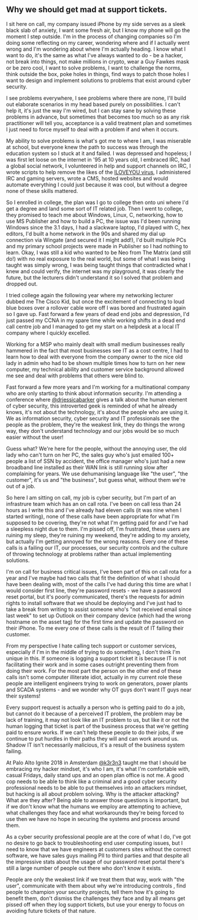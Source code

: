 ## Why we should get mad at support tickets.

I sit here on call, my company issued iPhone by my side serves as a sleek black slab of anxiety, I want some fresh air, but I know my phone will go the moment I step outside. I'm in the process of changing companies so I'm doing some reflecting on my career, wondering where and if I actually went wrong and I'm wondering  about where I'm actually heading. I know what I want to do, it's the same as what I've always wanted to do - be a hacker, not break into things, not make millions in crypto, wear a Guy Fawkes mask or be zero cool, I want to solve problems, I want to challenge the norms, think outside the box, poke holes in things, find ways to patch those holes I want to design and implement solutions to problems that exist around cyber security. 

I see problems everywhere, I see problems where there are none, I'll build out elaborate scenarios in my head based purely on possibilities. I can't help it, it's just the way I'm wired, but I can stay sane by solving these problems in advance, but sometimes that becomes too much so as any risk practitioner will tell you, acceptance is a valid treatment plan and sometimes I just need to force myself to deal with a problem if and when it occurs.

My ability to solve problems is what's got me to where I am, I was miserable at school, but everyone knew the path to success was through the education system so I stuck at it and failed. I was depressed and hopeless; I was first let loose on the internet in '95 at 10 years old, I embraced IRC, had a global social network, I volunteered in help and support channels on IRC, I wrote scripts to help remove the likes of the [ILOVEYOU virus](https://en.wikipedia.org/wiki/ILOVEYOU), I administered IRC and gaming servers, wrote a CMS, hosted websites and would automate everything I could just because it was cool, but without a degree none of these skills mattered.

So I enrolled in college, the plan was I go to college then onto uni where I'd get a degree and land some sort of IT related job. Then I went to college, they promised to teach me about Windows, Linux, C, networking, how to use MS Publisher and how to build a PC, the issue was I'd been running Windows since the 3.1 days, I had a slackware laptop, I'd played with C, hex editors, I'd built a home network in the 90s and shared my dial up connection via Wingate (and secured it I might add!), I'd built multiple PCs and my primary school projects were made in Publisher so I had nothing to learn. Okay, I was still a kid who wanted to be Neo from The Matrix (and still do!) with no real exposure to the real world, but some of what I was being taught was simply wrong, I was being taught things that contradicted what I knew and could verify, the internet was my playground, it was clearly the future, but the lecturers didn't understand it so I solved that problem and dropped out.

I tried college again the following year where my networking lecturer dubbed me The Cisco Kid, but once the excitement of connecting to loud blue boxes over a rollover cable wore off I was bored and frustrated again so I gave up. Fast forward a few years of dead end jobs and depression, I'd just passed my CCNA in my spare time while working shifts in a dead end call centre job and I managed to get my start on a helpdesk at a local IT company where I quickly excelled.

Working for a MSP who mainly dealt with small medium businesses really hammered in the fact that most businesses see IT as a cost centre, I had to learn how to deal with everyone from the company owner to the nice old lady in admin who had to be shown multiple times how to turn on her new computer, my technical ability and customer service background allowed me see and deal with problems that others were blind to.

Fast forward a few more years and I'm working for a multinational company who are only starting to think about information security. I'm attending a conference where [@drjessicabarker](https://twitter.com/drjessicabarker) gives a talk about the human element of cyber security, this introverted geek is reminded of what he already knows, it's not about the technology, it's about the people who are using it. We as information security, cyber security and IT professionals see the people as the problem, they're the weakest link, they do things the wrong way, they don't understand technology and our jobs would be so much easier without the user!

Guess what? We're here for the people, without the annoying user, the old lady who can't turn on her PC, the sales guy who's just emailed 100+ people a list of SSN by accident, the office manager who's just had a new broadband line installed as their WAN link is still running slow after complaining for years. We use dehumanising language like "the user", "the customer", it's us and "the business", but guess what, without them we're out of a job. 

So here I am sitting on call, my job is cyber security, but I'm part of an infrastrure team which has an on call rota. I've been on call less than 24 hours as I write this and I've already had eleven calls (it was nine when I started writing), none of these calls have been appropriate for what I'm supposed to be covering, they're not what I'm getting paid for and I've had a sleepless night due to them. I'm pissed off, I'm frustrated, these users are ruining my sleep, they're ruining my weekend, they're adding to my anxiety, but actually I'm getting annoyed for the wrong reasons. Every one of these calls is a failing our IT, our processes, our security controls and the culture of throwing technology at problems rather than actual implementing solutions.

I'm on call for business critical issues, I've been part of this on call rota for a year and I've maybe had two calls that fit the definition of what I should have been dealing with, most of the calls I've had during this time are what I would consider first line, they're password resets - we have a password reset portal, but it's poorly communicated, there's the requests for admin rights to install software that we should be deploying and I've just had to take a break from writing  to assist someone who's "not received email since last week" to set up Outlook on their company device (which had the wrong hostname on the asset tag) for the first time and update the password on their iPhone. To me every one of these calls is the result of IT failing their customer.

From my perspective I hate calling tech support or customer services, especially if I'm in the middle of trying to do something, I don't think I'm unique in this. If someone is logging a support ticket it is because IT is not facilitating their work and in some cases outright preventing them from doing their work. For the most part the person on the other end of these calls isn't some computer illiterate idiot, actually in my current role these people are intelligent engineers trying to work on generators, power plants and SCADA systems - and we wonder why OT guys don't want IT guys near their systems! 

Every support request is actually a person who is getting paid to do a job, but cannot do it because of a perceived IT problem, the problem may be lack of training, it may not look like an IT problem to us, but like it or not the human logging that ticket is part of the business process that we're getting paid to ensure works. If we can't help these people to do their jobs, if we continue to put hurdles in their paths they will and can work around us. Shadow IT isn't necessarily malicious, it's a result of the business system failing.

At Palo Alto Ignite 2018 in Amsterdam [@k3r3n3](https://twitter.com/k3r3n3) taught me that I should be embracing my hacker mindset, it's who I am, it's what I'm comfortable with, casual Fridays, daily stand ups and an open plan office is not me. A good cop needs to be able to think like a criminal and a good cyber security professional needs to be able to put themselves into an attackers mindset, but hacking is all about problem solving. Why is the attacker attacking? What are they after? Being able to answer those questions is important, but if we don't know what the humans we employ are attempting to achieve, what challenges they face and what workarounds they're being forced to use then we have no hope in securing the systems and process around them.

As a cyber security professional people are at the core of what I do, I've got no desire to go back to troubleshooting end user computing issues, but I need to know that we have engineers at customers sites without the correct software, we have sales guys mailing PII to third parties and that despite all the impressive stats about the usage of our password reset portal there's still a large number of people out there who don't know it exists. 

People are only the weakest link if we treat them that way, work with "the user", communicate with them about why we're introducing controls , find people to champion your security projects, tell them how it's going to benefit them, don't dismiss the challenges they face and by all means get pissed off when they log support tickets, but use your energy to focus on avoiding future tickets of that nature.
